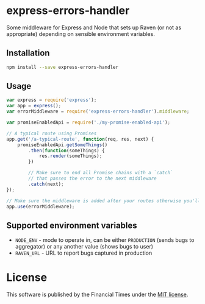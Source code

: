 # express-errors-handler

Some middleware for Express and Node that sets up Raven (or not as appropriate) depending on sensible environment variables.

## Installation

```sh
npm install --save express-errors-handler
```

## Usage

```js
var express = require('express');
var app = express();
var errorMiddleware = require('express-errors-handler').middleware;

var promiseEnabledApi = require('./my-promise-enabled-api');

// A typical route using Promises
app.get('/a-typical-route', function(req, res, next) {
	promiseEnabledApi.getSomeThings()
		.then(function(someThings) {
			res.render(someThings);
		})

		// Make sure to end all Promise chains with a `catch`
		// that passes the error to the next middleware
		.catch(next);
});

// Make sure the middleware is added after your routes otherwise you'll lose the errors
app.use(errorMiddleware);
```

## Supported environment variables
- `NODE_ENV` - mode to operate in, can be either `PRODUCTION` (sends bugs to aggregator) or any another value (shows bugs to user)
- `RAVEN_URL` - URL to report bugs captured in production

# License

This software is published by the Financial Times under the [MIT license](http://opensource.org/licenses/MIT).
